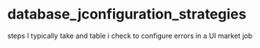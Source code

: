 # database_jconfiguration_strategies
steps I typically take and table i check to configure errors in a UI market job
